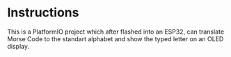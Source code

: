 # Instructions

This is a PlatformIO project which after flashed into an ESP32, can translate Morse Code to the standart alphabet and show the typed letter on an OLED display.
